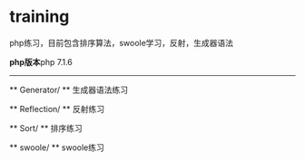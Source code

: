 # training
php练习，目前包含排序算法，swoole学习，反射，生成器语法

**php版本**php 7.1.6
***

** Generator/ **
生成器语法练习

** Reflection/ **
反射练习

** Sort/ **
排序练习

** swoole/ **
swoole练习
